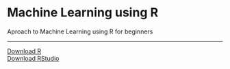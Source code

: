# Machine Learning using R
Aproach to Machine Learning using R for beginners
<hr>

[Download R](https://cran.r-project.org/bin/windows/base/)
<br>
[Download RStudio](https://rstudio.com/)



